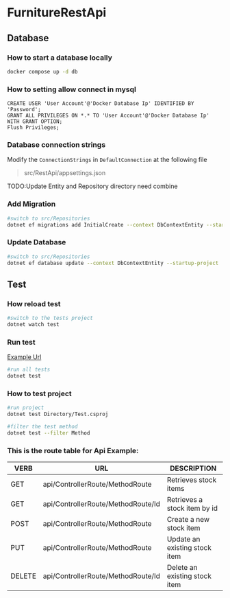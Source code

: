 # FurnitureRestApi

## Database

### How to start a database locally

```sh
docker compose up -d db
```

### How to setting allow connect in mysql

```mysql
CREATE USER 'User Account'@'Docker Database Ip' IDENTIFIED BY 'Password';
GRANT ALL PRIVILEGES ON *.* TO 'User Account'@'Docker Database Ip' WITH GRANT OPTION;
Flush Privileges; 
```

### Database connection strings
Modify the `ConnectionStrings` in `DefaultConnection` at the following file

>src/RestApi/appsettings.json


TODO:Update Entity and Repository directory need combine
### Add Migration
```sh
#switch to src/Repositories
dotnet ef migrations add InitialCreate --context DbContextEntity --startup-project ../RestApi
```
### Update Database

```sh
#switch to src/Repositories
dotnet ef database update --context DbContextEntity --startup-project ../RestApi
```

## Test

### How reload test

```sh
#switch to the tests project
dotnet watch test
```

### Run test

[Example Url](https://docs.microsoft.com/en-us/dotnet/core/testing/selective-unit-tests?pivots=mstest)


```sh
#run all tests
dotnet test
```

### How to test project

```sh
#run project
dotnet test Directory/Test.csproj
```

```sh
#filter the test method
dotnet test --filter Method
```

### This is the route table for Api Example:

| VERB | URL | DESCRIPTION |
| ------------- | ------------- | ------------- |
| GET | api/ControllerRoute/MethodRoute | Retrieves stock items |
| GET | api/ControllerRoute/MethodRoute/Id | Retrieves a stock item by id |
| POST| api/ControllerRoute/MethodRoute | Create a new stock item |
| PUT | api/ControllerRoute/MethodRoute | Update an existing stock item |
| DELETE | api/ControllerRoute/MethodRoute/Id | Delete an existing stock item |
